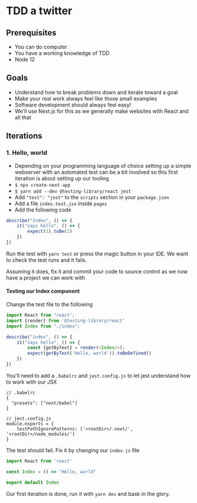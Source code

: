 # TDD a twitter

## Prerequisites

- You can do computer
- You have a working knowledge of TDD
- Node 12

## Goals

- Understand how to break problems down and iterate toward a goal
- Make your real work always feel like those small examples
- Software development should always feel easy! 
- We'll use Next.js for this as we generally make websites with React and all that

## Iterations

### 1. Hello, world

- Depending on your programming language of choice setting up a simple webserver with an automated test can be a bit involved so this first iteration is about setting up our tooling
- `$ npx create-next-app`
- `$ yarn add --dev @testing-library/react jest`
- Add `"test": "jest"` to the `scripts` section in your `package.json`
- Add a file `index.test.jsx` inside `pages`
- Add the following code

```javascript
describe("Index", () => {
    it("says hello", () => {
        expect(1).toBe(2)
    })
})
```

Run the test with `yarn test` or press the magic button in your IDE. We want to check the test runs and it fails. 

Assuming it does, fix it and commit your code to source control as we now have a project we can work with

#### Testing our Index component

Change the test file to the following 

````javascript
import React from "react";
import {render} from '@testing-library/react'
import Index from "./index";

describe("index", () => {
    it("says hello", () => {
        const {getByText} = render(<Index/>);
        expect(getByText('Hello, world')).toBeDefined()
    })
})
````

You'll need to add a `.babelrc` and `jest.config.js` to let jest understand how to work with our JSX

```
// .babelrc
{
  "presets": ["next/babel"]
}

// jest.config.js
module.exports = {
    testPathIgnorePatterns: ['<rootDir>/.next/', '<rootDir>/node_modules/']
}
```

The test should fail. Fix it by changing our `index.js` file

````javascript
import React from 'react'

const Index = () => "Hello, world"

export default Index
````

Our first iteration is done, run it with `yarn dev` and bask in the glory.
